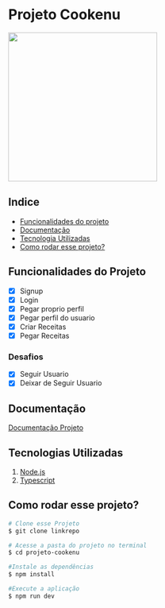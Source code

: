 # Projeto Cookenu 
<img style="width:300px" src="https://notion-emojis.s3-us-west-2.amazonaws.com/prod/svg-twitter/1f371.svg">

## Indice
 - <a href="#funcionalidades">Funcionalidades do projeto</a>
 - <a href="#documentaçaõ">Documentação</a>
 - <a href="#tecnologias">Tecnologia Utilizadas</a>
 - <a href="#rodar">Como rodar esse projeto?</a>

 
## Funcionalidades do Projeto

- [x] Signup
- [x] Login
- [x] Pegar proprio perfil
- [x] Pegar perfil do usuario
- [x] Criar Receitas
- [x] Pegar Receitas

### Desafios
- [x] Seguir Usuario
- [x] Deixar de Seguir Usuario

## Documentação

[Documentação Projeto](http://www.google.com.br)

## Tecnologias Utilizadas
1. [Node.js](https://nodejs.org/en/docs/)
2. [Typescript](https://www.typescriptlang.org/docs/)


## Como rodar esse projeto?

```bash
# Clone esse Projeto
$ git clone linkrepo

# Acesse a pasta do projeto no terminal 
$ cd projeto-cookenu

#Instale as dependências
$ npm install

#Execute a aplicação
$ npm run dev
```
